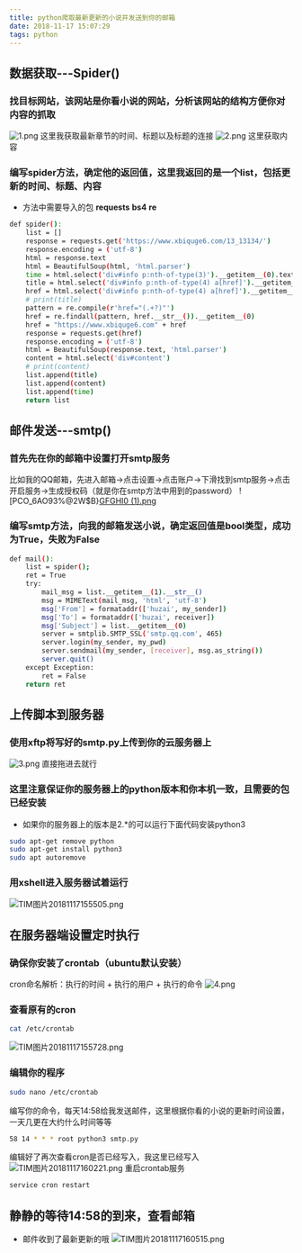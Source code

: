 ```yaml
---
title: python爬取最新更新的小说并发送到你的邮箱
date: 2018-11-17 15:07:29
tags: python
---
```

## 数据获取---Spider()
### 找目标网站，该网站是你看小说的网站，分析该网站的结构方便你对内容的抓取
  ![1.png](https://i.loli.net/2018/11/17/5befc2f9dd2a9.png)
  这里我获取最新章节的时间、标题以及标题的连接
  ![2.png](https://i.loli.net/2018/11/17/5befc38daf280.png)
  这里获取内容
### 编写spider方法，确定他的返回值，这里我返回的是一个list，包括更新的时间、标题、内容
- 方法中需要导入的包 **requests** **bs4** **re** 
``` bash
def spider():
    list = []
    response = requests.get('https://www.xbiquge6.com/13_13134/')
    response.encoding = ('utf-8')
    html = response.text
    html = BeautifulSoup(html, 'html.parser')
    time = html.select('div#info p:nth-of-type(3)').__getitem__(0).text[5:]
    title = html.select('div#info p:nth-of-type(4) a[href]').__getitem__(0).text
    href = html.select('div#info p:nth-of-type(4) a[href]').__getitem__(0)
    # print(title)
    pattern = re.compile(r'href="(.+?)"')
    href = re.findall(pattern, href.__str__()).__getitem__(0)
    href = "https://www.xbiquge6.com" + href
    response = requests.get(href)
    response.encoding = ('utf-8')
    html = BeautifulSoup(response.text, 'html.parser')
    content = html.select('div#content')
    # print(content)
    list.append(title)
    list.append(content)
    list.append(time)
    return list
```
## 邮件发送---smtp()
### 首先先在你的邮箱中设置打开smtp服务
比如我的QQ邮箱，先进入邮箱->点击设置->点击账户->下滑找到smtp服务->点击开启服务->生成授权码（就是你在smtp方法中用到的password）
![PCO_6AO93%@2W$B}[GFGHI0 (1).png](https://i.loli.net/2018/11/17/5befc49990bec.png)
### 编写smtp方法，向我的邮箱发送小说，确定返回值是bool类型，成功为True，失败为False
```bash
def mail():
    list = spider();
    ret = True
    try:
        mail_msg = list.__getitem__(1).__str__()
        msg = MIMEText(mail_msg, 'html', 'utf-8')
        msg['From'] = formataddr(['huzai', my_sender])
        msg['To'] = formataddr(['huzai', receiver])
        msg['Subject'] = list.__getitem__(0)
        server = smtplib.SMTP_SSL('smtp.qq.com', 465)
        server.login(my_sender, my_pwd)
        server.sendmail(my_sender, [receiver], msg.as_string())
        server.quit()
    except Exception:
        ret = False
    return ret
```

## 上传脚本到服务器
### 使用xftp将写好的smtp.py上传到你的云服务器上
![3.png](https://i.loli.net/2018/11/17/5befc6acf033d.png)
直接拖进去就行
### 这里注意保证你的服务器上的python版本和你本机一致，且需要的包已经安装
- 如果你的服务器上的版本是2.*的可以运行下面代码安装python3
```bash
sudo apt-get remove python
sudo apt-get install python3
sudo apt autoremove
```
### 用xshell进入服务器试着运行
![TIM图片20181117155505.png](https://i.loli.net/2018/11/17/5befc966d6b17.png)
## 在服务器端设置定时执行
### 确保你安装了crontab（ubuntu默认安装）
cron命名解析：执行的时间 + 执行的用户 + 执行的命令 
![4.png](https://i.loli.net/2018/11/17/5befc8af89fb3.png)
### 查看原有的cron
```bash
cat /etc/crontab
```
![TIM图片20181117155728.png](https://i.loli.net/2018/11/17/5befc9f6040d2.png)
### 编辑你的程序
```bash
sudo nano /etc/crontab
```
编写你的命令，每天14:58给我发送邮件，这里根据你看的小说的更新时间设置，一天几更在大约什么时间等等
```bash
58 14 * * * root python3 smtp.py
```
编辑好了再次查看cron是否已经写入，我这里已经写入
![TIM图片20181117160221.png](https://i.loli.net/2018/11/17/5befcb198cbae.png)
重启crontab服务
```bash
service cron restart
```
## 静静的等待14:58的到来，查看邮箱
- 邮件收到了最新更新的哦
![TIM图片20181117160515.png](https://i.loli.net/2018/11/17/5befcbd7281ec.png)

